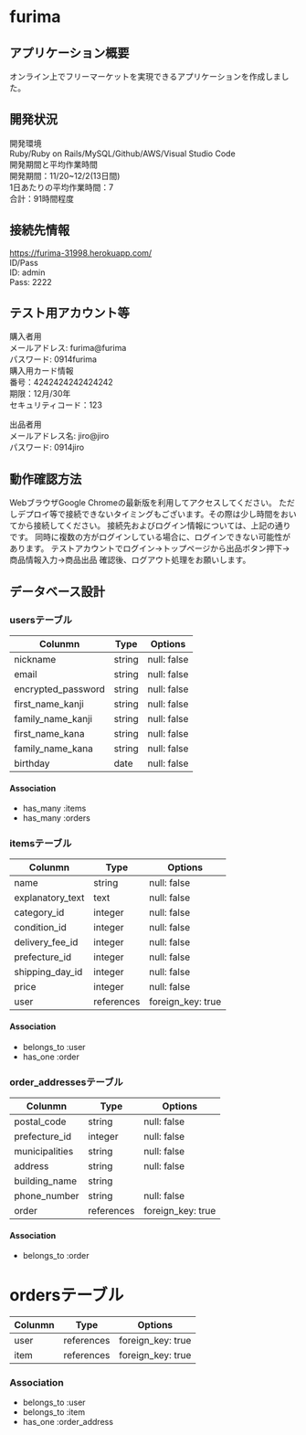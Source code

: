 # furima

## アプリケーション概要
オンライン上でフリーマーケットを実現できるアプリケーションを作成しました。

## 開発状況
開発環境</br>
Ruby/Ruby on Rails/MySQL/Github/AWS/Visual Studio Code</br>
開発期間と平均作業時間</br>
開発期間：11/20~12/2(13日間)</br>
1日あたりの平均作業時間：7</br>
合計：91時間程度</br>

## 接続先情報
https://furima-31998.herokuapp.com/</br>
ID/Pass</br>
ID: admin</br>
Pass: 2222</br>

## テスト用アカウント等
購入者用</br>
メールアドレス: furima@furima</br>
パスワード: 0914furima</br>
購入用カード情報</br>
番号：4242424242424242</br>
期限：12月/30年</br>
セキュリティコード：123</br>

出品者用</br>
メールアドレス名: jiro@jiro</br>
パスワード: 0914jiro</br>

## 動作確認方法
WebブラウザGoogle Chromeの最新版を利用してアクセスしてください。
ただしデプロイ等で接続できないタイミングもございます。その際は少し時間をおいてから接続してください。
接続先およびログイン情報については、上記の通りです。
同時に複数の方がログインしている場合に、ログインできない可能性があります。
テストアカウントでログイン→トップページから出品ボタン押下→商品情報入力→商品出品
確認後、ログアウト処理をお願いします。

## データベース設計
### usersテーブル
| Colunmn            | Type            | Options           |
| ------------------ | --------------- | ----------------- |
| nickname           | string          | null: false       |
| email              | string          | null: false       |
| encrypted_password | string          | null: false       |
| first_name_kanji   | string          | null: false       |
| family_name_kanji  | string          | null: false       |
| first_name_kana    | string          | null: false       |
| family_name_kana   | string          | null: false       |
| birthday           | date            | null: false       |

#### Association
- has_many :items
- has_many :orders


### itemsテーブル
| Colunmn            | Type            | Options           |
| ------------------ | --------------- | ----------------- |
| name               | string          | null: false       |
| explanatory_text   | text            | null: false       |
| category_id        | integer         | null: false       |
| condition_id       | integer         | null: false       |
| delivery_fee_id    | integer         | null: false       |
| prefecture_id      | integer         | null: false       |
| shipping_day_id    | integer         | null: false       |
| price              | integer         | null: false       |
| user               | references      | foreign_key: true |

#### Association
- belongs_to :user
- has_one :order



### order_addressesテーブル
| Colunmn            | Type            | Options           |
| ------------------ | --------------- | ----------------- |
| postal_code        | string          | null: false       |
| prefecture_id      | integer         | null: false       |
| municipalities     | string          | null: false       |
| address            | string          | null: false       |
| building_name      | string          |                   |
| phone_number       | string          | null: false       |
| order              | references      | foreign_key: true |

#### Association
- belongs_to :order


# ordersテーブル
| Colunmn            | Type            | Options           |
| ------------------ | --------------- | ----------------- |
| user               | references      | foreign_key: true |
| item               | references      | foreign_key: true |

### Association
- belongs_to :user
- belongs_to :item
- has_one :order_address
